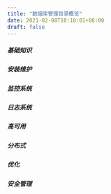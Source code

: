 ```yaml
---
title: "数据库管理目录概览"
date: 2021-02-08T10:10:01+08:00
draft: false
---
```



##### 基础知识

##### 安装维护

##### 监控系统

##### 日志系统

##### 高可用

##### 分布式

##### 优化

##### 安全管理



